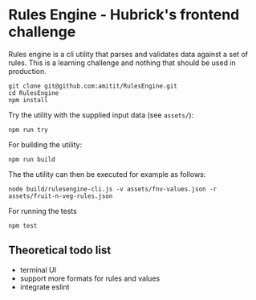 # Rules Engine - Hubrick's frontend challenge

Rules engine is a cli utility that parses and validates data against a set of rules. This is a learning challenge and nothing that should be used in production.

```
git clone git@github.com:amitit/RulesEngine.git
cd RulesEngine
npm install
```

Try the utility with the supplied input data (see `assets/`):

```
npm run try
```


For building the utility:
```
npm run build
```

The the utility can then be executed for example as follows:

```
node build/rulesengine-cli.js -v assets/fnv-values.json -r assets/fruit-n-veg-rules.json
```

For running the tests

```
npm test
```




## Theoretical todo list

- terminal UI
- support more formats for rules and values
- integrate eslint